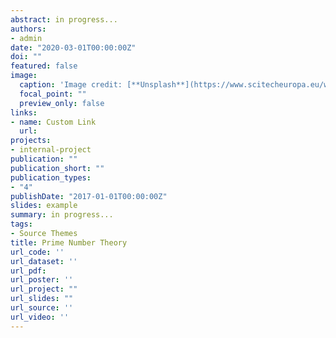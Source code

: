 ```yaml
---
abstract: in progress...
authors:
- admin
date: "2020-03-01T00:00:00Z"
doi: ""
featured: false
image:
  caption: 'Image credit: [**Unsplash**](https://www.scitecheuropa.eu/wp-content/uploads/2019/05/reimann-hypothesis-prime-numbers-696x392.jpg)'
  focal_point: ""
  preview_only: false
links:
- name: Custom Link
  url: 
projects:
- internal-project
publication: ""
publication_short: ""
publication_types:
- "4"
publishDate: "2017-01-01T00:00:00Z"
slides: example
summary: in progress...
tags:
- Source Themes
title: Prime Number Theory
url_code: ''
url_dataset: ''
url_pdf: 
url_poster: ''
url_project: ""
url_slides: ""
url_source: ''
url_video: ''
---
```




